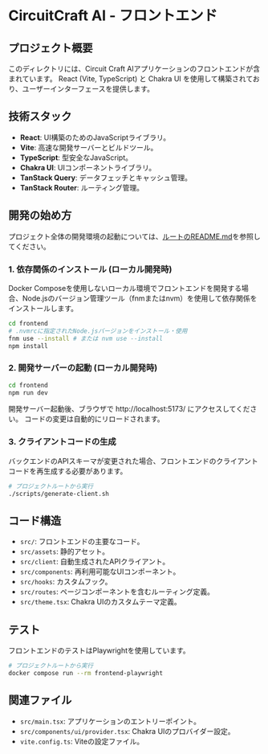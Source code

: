# CircuitCraft AI - フロントエンド

## プロジェクト概要

このディレクトリには、Circuit Craft AIアプリケーションのフロントエンドが含まれています。
React (Vite, TypeScript) と Chakra UI を使用して構築されており、ユーザーインターフェースを提供します。

## 技術スタック

-   **React**: UI構築のためのJavaScriptライブラリ。
-   **Vite**: 高速な開発サーバーとビルドツール。
-   **TypeScript**: 型安全なJavaScript。
-   **Chakra UI**: UIコンポーネントライブラリ。
-   **TanStack Query**: データフェッチとキャッシュ管理。
-   **TanStack Router**: ルーティング管理。

## 開発の始め方

プロジェクト全体の開発環境の起動については、[ルートのREADME.md](../README.md)を参照してください。

### 1. 依存関係のインストール (ローカル開発時)

Docker Composeを使用しないローカル環境でフロントエンドを開発する場合、Node.jsのバージョン管理ツール（fnmまたはnvm）を使用して依存関係をインストールします。

```bash
cd frontend
# .nvmrcに指定されたNode.jsバージョンをインストール・使用
fnm use --install # または nvm use --install
npm install
```

### 2. 開発サーバーの起動 (ローカル開発時)

```bash
cd frontend
npm run dev
```

開発サーバー起動後、ブラウザで http://localhost:5173/ にアクセスしてください。
コードの変更は自動的にリロードされます。

### 3. クライアントコードの生成

バックエンドのAPIスキーマが変更された場合、フロントエンドのクライアントコードを再生成する必要があります。

```bash
# プロジェクトルートから実行
./scripts/generate-client.sh
```

## コード構造

-   `src/`: フロントエンドの主要なコード。
-   `src/assets`: 静的アセット。
-   `src/client`: 自動生成されたAPIクライアント。
-   `src/components`: 再利用可能なUIコンポーネント。
-   `src/hooks`: カスタムフック。
-   `src/routes`: ページコンポーネントを含むルーティング定義。
-   `src/theme.tsx`: Chakra UIのカスタムテーマ定義。

## テスト

フロントエンドのテストはPlaywrightを使用しています。

```bash
# プロジェクトルートから実行
docker compose run --rm frontend-playwright
```

## 関連ファイル

-   `src/main.tsx`: アプリケーションのエントリーポイント。
-   `src/components/ui/provider.tsx`: Chakra UIのプロバイダー設定。
-   `vite.config.ts`: Viteの設定ファイル。
